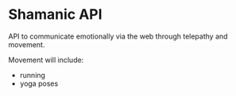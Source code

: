 # Shamanic API
API to communicate emotionally via the web through telepathy and movement. 

Movement will include: 
  - running
  - yoga poses
